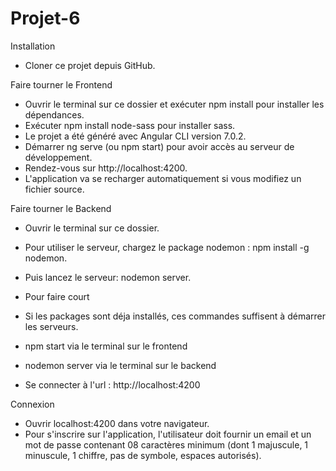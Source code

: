 # Projet-6


Installation

- Cloner ce projet depuis GitHub.


Faire tourner le Frontend

- Ouvrir le terminal sur ce dossier et exécuter npm install pour installer les dépendances.
- Exécuter npm install node-sass pour installer sass.
- Le projet a été généré avec Angular CLI version 7.0.2.
- Démarrer ng serve (ou npm start) pour avoir accès au serveur de développement.
- Rendez-vous sur http://localhost:4200.
- L'application va se recharger automatiquement si vous modifiez un fichier source.


Faire tourner le Backend

- Ouvrir le terminal sur ce dossier.
- Pour utiliser le serveur, chargez le package nodemon : npm install -g nodemon.
- Puis lancez le serveur: nodemon server.
- Pour faire court
- Si les packages sont déja installés, ces commandes suffisent à démarrer les serveurs.


- npm start via le terminal sur le frontend
* nodemon server via le terminal sur le backend
- Se connecter à l'url : http://localhost:4200


Connexion

- Ouvrir localhost:4200 dans votre navigateur.
- Pour s'inscrire sur l'application, l'utilisateur doit fournir un email et un mot de passe contenant 08 caractères minimum (dont 1 majuscule, 1 minuscule, 1 chiffre, pas de symbole, espaces autorisés).
